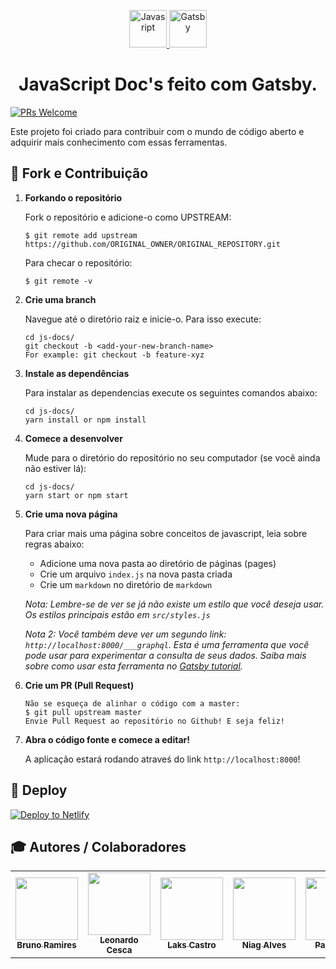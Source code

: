 <p align="center">
  <a href="https://javascript-docs.netlify.com/">
    <img alt="Javasript" src="https://i.ya-webdesign.com/images/vector-javascript-1.png" width="60" />
  </a>
  <a href="https://www.gatsbyjs.org">
    <img alt="Gatsby" src="https://www.gatsbyjs.org/monogram.svg" width="60" />
  </a>
</p>
<h1 align="center">
  JavaScript Doc's feito com Gatsby.
</h1>

[![PRs Welcome](https://img.shields.io/badge/PRs-welcome-brightgreen.svg?style=flat-square)](http://makeapullrequest.com)

Este projeto foi criado para contribuir com o mundo de código aberto e adquirir mais conhecimento com essas ferramentas.

## 🚀 Fork e Contribuição

1.  **Forkando o repositório**

    Fork o repositório e adicione-o como UPSTREAM:

    ```shell
    $ git remote add upstream https://github.com/ORIGINAL_OWNER/ORIGINAL_REPOSITORY.git
    ```
    
    Para checar o repositório:
    
    ```shell
    $ git remote -v
    ```
    
1.  **Crie uma branch**

    Navegue até o diretório raiz e inicie-o. Para isso execute:

    ```shell
    cd js-docs/
    git checkout -b <add-your-new-branch-name>
    For example: git checkout -b feature-xyz
    ```

1.  **Instale as dependências**

    Para instalar as dependencias execute os seguintes comandos abaixo:

    ```shell
    cd js-docs/
    yarn install or npm install
    ```

1.  **Comece a desenvolver**

    Mude para o diretório do repositório no seu computador (se você ainda não estiver lá):

    ```shell
    cd js-docs/
    yarn start or npm start
    ```

1. **Crie uma nova página**

    Para criar mais uma página sobre conceitos de javascript, leia sobre regras abaixo:

    * Adicione uma nova pasta ao diretório de páginas (pages)
    * Crie um arquivo `index.js` na nova pasta criada
    * Crie um `markdown` no diretório de `markdown`
    
    _Nota: Lembre-se de ver se já não existe um estilo que você deseja usar. Os estilos principais estão em  `src/styles.js`_

    _Nota 2: Você também deve ver um segundo link: _`http://localhost:8000/___graphql`_. Esta é uma ferramenta que você pode usar para experimentar a consulta de seus dados. Saiba mais sobre como usar esta ferramenta no [Gatsby tutorial](https://www.gatsbyjs.org/tutorial/part-five/#introducing-graphiql)._

1.  **Crie um PR (Pull Request)**

    ```shell
    Não se esqueça de alinhar o código com a master:
    $ git pull upstream master
    Envie Pull Request ao repositório no Github! E seja feliz!
    ```

1.  **Abra o código fonte e comece a editar!**

    A aplicação estará rodando atraveś do link `http://localhost:8000`!

## 💫 Deploy

[![Deploy to Netlify](https://www.netlify.com/img/deploy/button.svg)](https://app.netlify.com/start/)

## 🎓 Autores / Colaboradores


<table>
  <tr>
    <td align="center">
      <a href="https://github.com/brunormferreira">
        <img src="https://avatars0.githubusercontent.com/u/35575092?s=460&v=4" width="100px;" alt=""/><br />
       <sub><b>Bruno Ramires</b></sub>
      </a>
    </td>
    <td align="center">
      <a href="https://github.com/LeonardoCesca">
        <img src="https://avatars0.githubusercontent.com/u/22780548?s=460&v=4" width="100px;" alt=""/><br />
       <sub><b>Leonardo Cesca</b></sub>
      </a>
    </td>
    <td align="center">
      <a href="https://github.com/LaksCastro">
        <img src="https://avatars2.githubusercontent.com/u/51419598?s=400&v=4" width="100px;" alt=""/><br />
       <sub><b>Laks Castro</b></sub>
      </a>
    </td>
    <td align="center">
      <a href="https://github.com/oniag">
        <img src="https://avatars1.githubusercontent.com/u/27209787?s=460&v=4" width="100px;" alt=""/><br />
       <sub><b>Niag Alves</b></sub>
      </a>
    </td>
    <td align="center">
      <a href="https://github.com/infinityover">
        <img src="https://avatars2.githubusercontent.com/u/13989817?s=460&v=4" width="100px;" alt=""/><br />
       <sub><b>Paulo Belfi</b></sub>
      </a>
    </td>
    <td align="center">
      <a href="https://github.com/bluuesz">
        <img src="https://avatars3.githubusercontent.com/u/51493181?s=460&v=4" width="100px;" alt=""/><br />
        <sub><b>Wosley V.</b></sub>
      </a>
    </td>
    <td align="center">
      <a href="https://github.com/Soto92">
        <img src="https://avatars1.githubusercontent.com/u/42532817?s=460&v=4" width="100px;" alt=""/><br />
       <sub><b>Mauricio Soto</b></sub>
      </a>
    </td>
    <td align="center">
      <a href="https://github.com/thiagopaiva99">
        <img src="https://avatars0.githubusercontent.com/u/20430611?s=460&v=4" width="100px;" alt=""/><br />
       <sub><b>Thiago Galvani</b></sub>
      </a>
    </td>
  </tr>
 </table>
 
